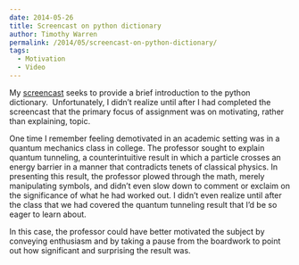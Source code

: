 ```yaml
---
date: 2014-05-26
title: Screencast on python dictionary
author: Timothy Warren
permalink: /2014/05/screencast-on-python-dictionary/
tags:
  - Motivation
  - Video
---
```

My <a href="http://youtu.be/vjIfzVPqtmQ" target="_blank">screencast</a> seeks to provide a brief introduction to the python dictionary.  Unfortunately, I didn’t realize until after I had completed the screencast that the primary focus of assignment was on motivating, rather than explaining, topic.

One time I remember feeling demotivated in an academic setting was in a quantum mechanics class in college. The professor sought to explain quantum tunneling, a counterintuitive result in which a particle crosses an energy barrier in a manner that contradicts tenets of classical physics. In presenting this result, the professor plowed through the math, merely manipulating symbols, and didn’t even slow down to comment or exclaim on the significance of what he had worked out. I didn’t even realize until after the class that we had covered the quantum tunneling result that I’d be so eager to learn about.

In this case, the professor could have better motivated the subject by conveying enthusiasm and by taking a pause from the boardwork to point out how significant and surprising the result was.
